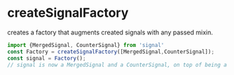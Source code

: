 # createSignalFactory

creates a factory that augments created signals with any passed mixin.

```js
import {MergedSignal, CounterSignal} from 'signal'
const Factory = createSignalFactory([MergedSignal,CounterSignal]);
const signal = Factory();
// signal is now a MergedSignal and a CounterSignal, on top of being a regular signal.
```